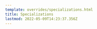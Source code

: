 ```yaml
---
template: overrides/specializations.html
title: Specializations
lastmod: 2022-05-09T14:23:37.356Z
---
```

